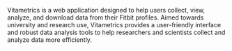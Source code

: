 Vitametrics is a web application designed to help users collect, view, analyze, and download data from their Fitbit profiles. Aimed towards university and research use, Vitametrics provides a user-friendly interface and robust data analysis tools to help researchers and scientists collect and analyze data more efficiently.